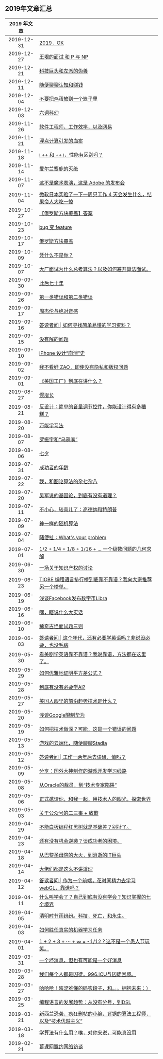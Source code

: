 ## 2019年文章汇总

| 2019 年文章 | |
| :---: | --- |
| 2019-12-31 | [2019，OK](2019-12-31/) |
| 2019-12-27 | [王垠的面试 和 P 与 NP](2019-12-27/) |
| 2019-12-21 | [科技巨头和左派的伪善](2019-12-21/) |
| 2019-12-11 | [随便聊聊认知和赚钱](2019-12-11/) |
| 2019-12-04 | [不要把鸡蛋放到一个篮子里](2019-12-04/) |
| 2019-12-03 | [六词科幻](2019-12-03/) |
| 2019-11-26 | [软件工程师，工作效率，以及网易](2019-11-26/) |
| 2019-11-21 | [浮点计算引发的血案](2019-11-21/) |
| 2019-11-18 | [i ++ 和 ++ i，性能有区别吗？](2019-11-18/) |
| 2019-11-14 | [爱尔兰麋鹿的灭绝](2019-11-14/) |
| 2019-11-07 | [这不是魔术表演，这是 Adobe 的发布会](2019-11-07/) |
| 2019-11-04 | [微软日本实验了一下一周只工作 4 天会发生什么，结果令人大吃一惊](2019-11-04/) |
| 2019-10-27 | [【俄罗斯方块覆盖】答案](2019-10-27/) |
| 2019-10-23 | [bug 变 feature](2019-10-23/) |
| 2019-10-17 | [俄罗斯方块覆盖](2019-10-17/) |
| 2019-10-09 | [凭什么不是你？](2019-10-09/) |
| 2019-10-07 | [大厂面试为什么总考算法？以及如何避开算法面试。](2019-10-07/) |
| 2019-09-30 | [此后七十年](2019-09-30/) |
| 2019-09-26 | [第一类错误和第二类错误](2019-09-26/) |
| 2019-09-17 | [周杰伦与绝对音感](2019-09-17/) |
| 2019-09-16 | [答读者问 \| 如何寻找简单易懂的学习资料？](2019-09-16/) |
| 2019-09-15 | [没有解的问题](2019-09-15/) |
| 2019-09-10 | [iPhone 设计“崩溃”史](2019-09-10/) |
| 2019-09-02 | [我不看好 ZAO，即使没有隐私和版权问题](2019-09-02/) |
| 2019-09-01 | [《美国工厂》到底在讲什么？](2019-09-01/) |
| 2019-08-27 | [慢增长](2019-08-27/) |
| 2019-08-21 | [反设计：简单的音量调节控件，你能设计得有多糟糕？](2019-08-21/) |
| 2019-08-20 | [万能学习法](2019-08-20/) |
| 2019-08-07 | [罗振宇和“乌鸦嘴”](2019-08-07/) |
| 2019-08-06 | [七夕](2019-08-06/) |
| 2019-07-31 | [成功者的年龄](2019-07-31/) |
| 2019-07-22 | [我，和图论算法的杂七杂八](2019-07-22/) |
| 2019-07-20 | [吴军说的基因论，到底有没有道理？](2019-07-20/) |
| 2019-07-11 | [不小心，较真儿了：高德纳和特朗普](2019-07-11/) |
| 2019-07-09 | [神一样的随机算法](2019-07-09/) |
| 2019-07-04 | [随便扯：What's your problem](2019-07-04/) |
| 2019-07-01 | [1/2 + 1/4 + 1/8 + 1/16 + ... 一个级数问题的几何求解](2019-07-01/) |
| 2019-06-30 | [一场关于知识产权的讨论](2019-06-30/) |
| 2019-06-23 | [TIOBE 编程语言排行榜到底靠不靠谱？我向大家推荐另一个榜单。](2019-06-23/) |
| 2019-06-19 | [浅谈Facebook发布数字币Libra](2019-06-19/) |
| 2019-06-16 | [嘿，瞎说什么大实话](2019-06-16/) |
| 2019-06-10 | [稀奇古怪面试题三则](2019-06-10/) |
| 2019-06-03 | [答读者问 \| 这个年代，还有必要学英语吗？非说没必要，也没毛病](2019-06-03/) |
| 2019-05-30 | [看美剧学英语靠不靠谱？我说靠谱，方法都在这里了。](2019-05-30/) |
| 2019-05-29 | [如何优雅地证明平方差公式？](2019-05-29/) |
| 2019-05-28 | [到底有没有必要学AI?](2019-05-28/) |
| 2019-05-27 | [美国人眼里的前沿趋势技术是什么？](2019-05-27/) |
| 2019-05-20 | [浅谈Google限制华为](2019-05-20/) |
| 2019-05-19 | [如何把技术做深？可能，这是一个错误的问题](2019-05-19/) |
| 2019-05-13 | [游戏的云端化，随便聊聊Stadia](2019-05-13/) |
| 2019-05-12 | [答读者问 \| 工作一两年后去读研，值吗？](2019-05-12/) |
| 2019-05-09 | [分享：国外大神制作的游戏开发学习线路](2019-05-09/) |
| 2019-05-08 | [从Oracle的裁员，到“技术专家陷阱”](2019-05-08/) |
| 2019-05-06 | [正式邀请你，和我一起，用技术人的眼光，探索世界](2019-05-06/) |
| 2019-05-03 | [关于公众号的二三事 + 致歉](2019-05-03/) |
| 2019-04-29 | [不能白板编程红黑树就是基础差？别扯了。](2019-04-29/) |
| 2019-04-23 | [还有没有机会逆袭？谈成功者的困境。](2019-04-23/) |
| 2019-04-18 | [从巴黎圣母院的大火，到消逝的IT巨头](2019-04-18/) |
| 2019-04-14 | [大佬们都是这么不讲道理](2019-04-14/) |
| 2019-04-12 | [答读者问 \| 作为一个前端，花时间精力去学习webGL，靠谱吗？](2019-04-12/) |
| 2019-04-11 | [什么叫学会了？自己到底有没有学会？知识掌握的七个境界](2019-04-11/) |
| 2019-04-05 | [清明时节雨纷纷。科技，死亡，和永生。](2019-04-05/) |
| 2019-04-03 | [如何胜任真实的机器学习任务](2019-04-03/) |
| 2019-04-01 | [1 + 2 + 3 + ⋯ + ∞ = -1/12？这不是一个愚人节玩笑。](2019-04-01/) |
| 2019-03-31 | [一个坏消息，但也有可能是一个好消息](2019-03-31/) |
| 2019-03-28 | [我们每个人都是囚徒。996.ICU与囚徒困境。](2019-03-28/) |
| 2019-03-27 | [哈哈哈！晦涩难懂的码农段子，和。。。拥抱未来：）](2019-03-27/) |
| 2019-03-25 | [编程语言的发展趋势：从没有分号，到DSL](2019-03-25/) |
| 2019-03-21 | [新西兰恐袭，疯狂删帖的小编，背锅的算法工程师，以及“技术优越主义”](2019-03-21/) |
| 2019-03-18 | [学算法有什么用？唉，对你来说，可能真没用](2019-03-18/) |
| 2019-02-21 | [慕课网邀约网络访谈](2019-02-21/) |
